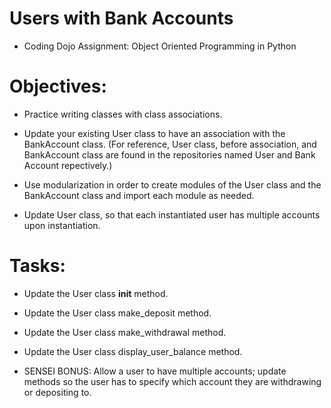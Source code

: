 # Users with Bank Accounts
* Coding Dojo Assignment: Object Oriented Programming in Python

# Objectives:
* Practice writing classes with class associations.

* Update your existing User class to have an association with the BankAccount class. (For reference, User class, before association, and BankAccount class are found in the repositories named User and Bank Account repectively.)

* Use modularization in order to create modules of the User class
and the BankAccount class and import each module as needed.

* Update User class, so that each instantiated user has multiple accounts upon instantiation.

# Tasks:
* Update the User class __init__ method.

* Update the User class make_deposit method.

* Update the User class make_withdrawal method.

* Update the User class display_user_balance method.

* SENSEI BONUS: Allow a user to have multiple accounts; update methods so the user has to specify which account they are withdrawing or depositing to.